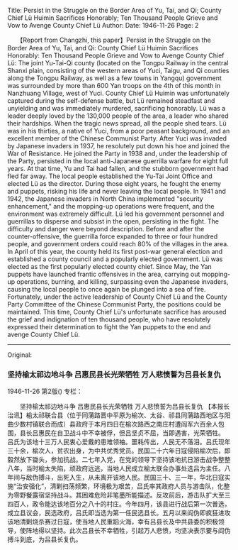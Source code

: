 Title: Persist in the Struggle on the Border Area of Yu, Tai, and Qi; County Chief Lü Huimin Sacrifices Honorably; Ten Thousand People Grieve and Vow to Avenge County Chief Lü
Author:
Date: 1946-11-26
Page: 2

　　【Report from Changzhi, this paper】Persist in the Struggle on the Border Area of Yu, Tai, and Qi:
    County Chief Lü Huimin Sacrifices Honorably:
    Ten Thousand People Grieve and Vow to Avenge County Chief Lü:
    The joint Yu-Tai-Qi county (located on the Tongpu Railway in the central Shanxi plain, consisting of the western areas of Yuci, Taigu, and Qi counties along the Tongpu Railway, as well as a few towns in Yangqu) government was surrounded by more than 600 Yan troops on the 4th of this month in Nanzhuang Village, west of Yuci. County Chief Lü Huimin was unfortunately captured during the self-defense battle, but Lü remained steadfast and unyielding and was immediately murdered, sacrificing honorably.
    Lü was a leader deeply loved by the 130,000 people of the area, a leader who shared their hardships. When the tragic news spread, all the people shed tears. Lü was in his thirties, a native of Yuci, from a poor peasant background, and an excellent member of the Chinese Communist Party. After Yuci was invaded by Japanese invaders in 1937, he resolutely put down his hoe and joined the War of Resistance. He joined the Party in 1938 and, under the leadership of the Party, persisted in the local anti-Japanese guerrilla warfare for eight full years. At that time, Yu and Tai had fallen, and the stubborn government had fled far away. The local people established the Yu-Tai Joint Office and elected Lü as the director. During those eight years, he fought the enemy and puppets, risking his life and never leaving the local people. In 1941 and 1942, the Japanese invaders in North China implemented "security enhancement," and the mopping-up operations were frequent, and the environment was extremely difficult. Lü led his government personnel and guerrillas to disperse and subsist in the open, persisting in the fight. The difficulty and danger were beyond description. Before and after the counter-offensive, the guerrilla force expanded to three or four hundred people, and government orders could reach 80% of the villages in the area. In April of this year, the county held its first post-war general election and established a county council and a popularly elected government. Lü was elected as the first popularly elected county chief. Since May, the Yan puppets have launched frantic offensives in the area, carrying out mopping-up operations, burning, and killing, surpassing even the Japanese invaders, causing the local people to once again be plunged into a sea of ​​fire. Fortunately, under the active leadership of County Chief Lü and the County Party Committee of the Chinese Communist Party, the positions could be maintained. This time, County Chief Lü's unfortunate sacrifice has aroused the grief and indignation of ten thousand people, who have resolutely expressed their determination to fight the Yan puppets to the end and avenge County Chief Lü.



<hr /> 

Original: 


### 坚持榆太祁边地斗争  吕惠民县长光荣牺牲  万人悲愤誓为吕县长复仇

1946-11-26
第2版()
专栏：

　　坚持榆太祁边地斗争
    吕惠民县长光荣牺牲
    万人悲愤誓为吕县长复仇
    【本报长治讯】榆太祁联合县（位于同蒲路晋中平原为榆次、太谷、祁县同蒲路西地区与阳曲少数村镇联合而成）县政府于本月四日在榆次路西之南庄村遭阎军六百余人包围，县长吕惠民在自卫战斗中不幸被俘，但吕坚贞不屈，当即遇害，光荣牺牲。
    吕氏为该地十三万人民衷心爱戴的患难领袖。噩耗传出，人民无不落泪。吕氏现年三十余，榆次人，贫农出身，为中共优秀党员。民国二十六年日寇侵陷榆次后，即毅然放下锄头，参加抗战。二七年入党，在党的领导下坚持该地抗日游击战争整整八年，当时榆太失陷，顽政府远逃，当地人民成立榆太联合办事处选吕为主任。八年间与敌伪搏斗，出死入生，从未离开该地人民。民国三十、三一年，华北日寇实施“治安强化”，清剿扫荡频繁，环境极为艰苦，吕氏率其政府人员与游击队，化整为零野餐露宿坚持战斗。其困难危险非笔墨所能描述。反攻前后，游击队扩大至三四百人，政令能达该地百分之八十的村庄。今年四月，该县进行战后第一次普选，成立县议会，民选政府，吕氏即当选为第一任民选县长。五月以来阎伪即疯狂进攻该地清剿烧杀赛过日寇，使当地人民重蹈火海，幸有吕县长及中共县委的积极领导，使阵地得以坚持。此次吕县长不幸牺牲，引起万人悲愤，均坚决表示要与阎伪搏斗到底，为吕县长复仇。
